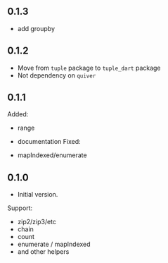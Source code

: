 ## 0.1.3

- add groupby

## 0.1.2

- Move from `tuple` package to `tuple_dart` package
- Not dependency on `quiver`

## 0.1.1

Added: 
- range

- documentation
Fixed:
- mapIndexed/enumerate

## 0.1.0

- Initial version.

Support:
* zip2/zip3/etc
* chain
* count
* enumerate / mapIndexed
* and other helpers

